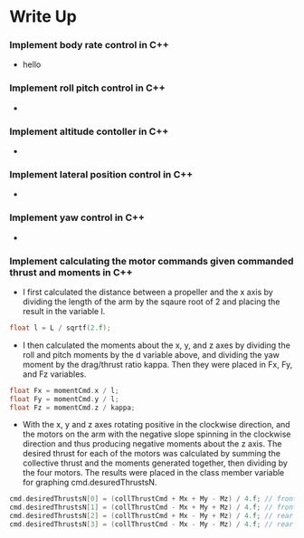 # Write Up #

### Implement body rate control in C++ ###
- hello

### Implement roll pitch control in C++ ###
-

### Implement altitude contoller in C++ ###
-

### Implement lateral position control in C++ ###
-

### Implement yaw control in C++ ###
-

### Implement calculating the motor commands given commanded thrust and moments in C++ ###
- I first calculated the distance between a propeller and the x axis by dividing the length of the arm by the sqaure root of 2 and placing the result in the variable l.

```cpp
float l = L / sqrtf(2.f); 
```
- I then calculated the moments about the x, y, and z axes by dividing the roll and pitch moments by the d variable above, and dividing the yaw moment by the drag/thrust
ratio kappa. Then they were placed in Fx, Fy, and Fz variables.

```cpp
float Fx = momentCmd.x / l;
float Fy = momentCmd.y / l;
float Fz = momentCmd.z / kappa;
```

-  With the x, y and z axes rotating positive in the clockwise direction, and the motors on the arm with the negative slope spinning in the clockwise direction and thus 
producing negative moments about the z axis. The desired thrust for each of the motors was calculated by summing the collective thrust and the moments generated
together, then dividing by the four motors. The results were placed in the class member variable for graphing cmd.desuredThrustsN.

```cpp
cmd.desiredThrustsN[0] = (collThrustCmd + Mx + My - Mz) / 4.f; // front left
cmd.desiredThrustsN[1] = (collThrustCmd - Mx + My + Mz) / 4.f; // front right
cmd.desiredThrustsN[2] = (collThrustCmd + Mx - My + Mz) / 4.f; // rear left
cmd.desiredThrustsN[3] = (collThrustCmd - Mx - My - Mz) / 4.f; // rear right
```

